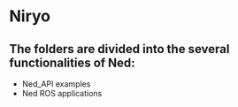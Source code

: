 # Niryo
 
## The folders are divided into the several functionalities of Ned:

- Ned_API examples
- Ned ROS applications
